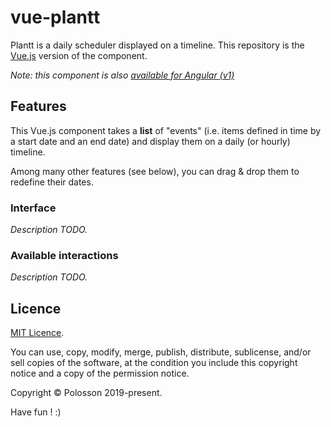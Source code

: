 # vue-plantt

Plantt is a daily scheduler displayed on a timeline. This repository is the [Vue.js](https://vuejs.org/) version of the component.

_Note: this component is also [available for Angular (v1)](https://github.com/polosson/plantt)_

## Features

This Vue.js component takes a **list** of "events" (i.e. items defined in time by a start date and an end date) and display them on a daily (or hourly) timeline.

Among many other features (see below), you can drag & drop them to redefine their dates.

### Interface

_Description TODO._

### Available interactions

_Description TODO._

## Licence

[MIT Licence](LICENSE).

You can use, copy, modify, merge, publish, distribute, sublicense, and/or sell copies of the software, at the condition you include this copyright notice and a copy of the permission notice.

Copyright © Polosson 2019-present.

Have fun ! :)
